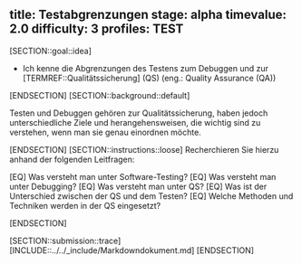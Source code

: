 title: Testabgrenzungen
stage: alpha
timevalue: 2.0
difficulty: 3
profiles: TEST
---
[SECTION::goal::idea]

- Ich kenne die Abgrenzungen des Testens zum Debuggen und zur [TERMREF::Qualitätssicherung] (QS) (eng.: Quality Assurance (QA))

[ENDSECTION]
[SECTION::background::default]

Testen und Debuggen gehören zur Qualitätssicherung, haben jedoch unterschiedliche Ziele und herangehensweisen, die wichtig sind
zu verstehen, wenn man sie genau einordnen möchte.

[ENDSECTION]
[SECTION::instructions::loose]
Recherchieren Sie hierzu anhand der folgenden Leitfragen:

[EQ] Was versteht man unter Software-Testing?
[EQ] Was versteht man unter Debugging?
[EQ] Was versteht man unter QS?
[EQ] Was ist der Unterschied zwischen der QS und dem Testen?
[EQ] Welche Methoden und Techniken werden in der QS eingesetzt?

[ENDSECTION]

[SECTION::submission::trace]
[INCLUDE::../../_include/Markdowndokument.md]
[ENDSECTION]
